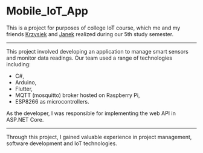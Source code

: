 # Mobile_IoT_App

This is a project for purposes of college IoT course, which me and my friends [Krzysiek](https://github.com/CleverLord) and [Janek](https://github.com/Laronk) realized during our 5th study semester.

---

This project involved developing an application to manage smart sensors and monitor data readings. 
Our team used a range of technologies including:
- C#,
- Arduino,
- Flutter,
- MQTT (mosquitto) broker hosted on Raspberry Pi,
- ESP8266 as microcontrollers.

As the developer, I was responsible for implementing the web API in ASP.NET Core.

---

Through this project, I gained valuable experience in project management, software development and IoT technologies.
